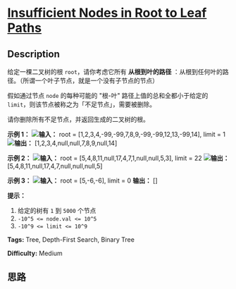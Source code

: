 # [Insufficient Nodes in Root to Leaf Paths][title]

## Description

给定一棵二叉树的根 `root`，请你考虑它所有  **从根到叶的路径** ：从根到任何叶的路径。（所谓一个叶子节点，就是一个没有子节点的节点）

假如通过节点 `node` 的每种可能的 "根-叶" 路径上值的总和全都小于给定的 `limit`，则该节点被称之为「不足节点」，需要被删除。

请你删除所有不足节点，并返回生成的二叉树的根。



**示例 1：**
            **![](https://assets.leetcode-cn.com/aliyun-lc-upload/uploads/2019/06/08/insufficient-1.png)输入：** root = [1,2,3,4,-99,-99,7,8,9,-99,-99,12,13,-99,14], limit = 1    **![](https://assets.leetcode-cn.com/aliyun-lc-upload/uploads/2019/06/08/insufficient-2.png)输出：** [1,2,3,4,null,null,7,8,9,null,14]    

**示例 2：**
            **![](https://assets.leetcode-cn.com/aliyun-lc-upload/uploads/2019/06/08/insufficient-3.png)输入：** root = [5,4,8,11,null,17,4,7,1,null,null,5,3], limit = 22    **![](https://assets.leetcode-cn.com/aliyun-lc-upload/uploads/2019/06/08/insufficient-4.png)输出：** [5,4,8,11,null,17,4,7,null,null,null,5]

**示例 3：**
            **![](https://assets.leetcode-cn.com/aliyun-lc-upload/uploads/2019/06/08/insufficient-5.png)输入：** root = [5,-6,-6], limit = 0 **输出：** []



**提示：**

  1. 给定的树有 `1` 到 `5000` 个节点
  2. `-10^5 <= node.val <= 10^5`
  3. `-10^9 <= limit <= 10^9`




**Tags:** Tree, Depth-First Search, Binary Tree

**Difficulty:** Medium

## 思路

[title]: https://leetcode-cn.com/problems/insufficient-nodes-in-root-to-leaf-paths
